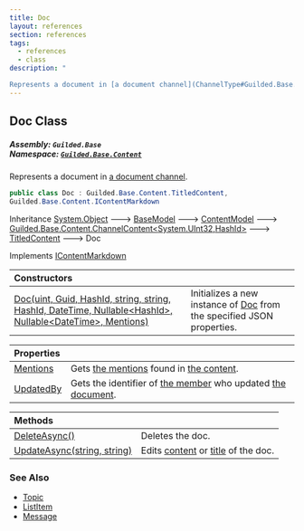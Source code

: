 ```yaml
---
title: Doc
layout: references
section: references
tags:
  - references
  - class
description: "

Represents a document in [a document channel](ChannelType#Guilded.Base.Servers.ChannelType.Docs 'Guilded.Base.Servers.ChannelType.Docs')."
---
```


## Doc Class
##### **Assembly:** `Guilded.Base`<br/>**Namespace:** [`Guilded.Base.Content`](Guilded.Base.Content 'Guilded.Base.Content')

Represents a document in [a document channel](ChannelType#Guilded.Base.Servers.ChannelType.Docs 'Guilded.Base.Servers.ChannelType.Docs').

```csharp
public class Doc : Guilded.Base.Content.TitledContent,
Guilded.Base.Content.IContentMarkdown
```

Inheritance [System.Object](https://docs.microsoft.com/en-us/dotnet/api/System.Object 'System.Object') &#129106; [BaseModel](BaseModel 'Guilded.Base.BaseModel') &#129106; [ContentModel](ContentModel 'Guilded.Base.ContentModel') &#129106; [Guilded.Base.Content.ChannelContent&lt;](ChannelContent_TId,TServer_ 'Guilded.Base.Content.ChannelContent<TId,TServer>')[System.UInt32](https://docs.microsoft.com/en-us/dotnet/api/System.UInt32 'System.UInt32')[,](ChannelContent_TId,TServer_ 'Guilded.Base.Content.ChannelContent<TId,TServer>')[HashId](HashId 'Guilded.Base.HashId')[&gt;](ChannelContent_TId,TServer_ 'Guilded.Base.Content.ChannelContent<TId,TServer>') &#129106; [TitledContent](TitledContent 'Guilded.Base.Content.TitledContent') &#129106; Doc

Implements [IContentMarkdown](IContentMarkdown 'Guilded.Base.Content.IContentMarkdown')

| Constructors | |
| :--- | :--- |
| [Doc(uint, Guid, HashId, string, string, HashId, DateTime, Nullable&lt;HashId&gt;, Nullable&lt;DateTime&gt;, Mentions)](Doc.Doc(uint,Guid,HashId,string,string,HashId,DateTime,Nullable_HashId_,Nullable_DateTime_,Mentions) 'Guilded.Base.Content.Doc.Doc(uint, Guid, Guilded.Base.HashId, string, string, Guilded.Base.HashId, System.DateTime, System.Nullable<Guilded.Base.HashId>, System.Nullable<System.DateTime>, Guilded.Base.Content.Mentions)') | Initializes a new instance of [Doc](Doc 'Guilded.Base.Content.Doc') from the specified JSON properties. |

| Properties | |
| :--- | :--- |
| [Mentions](Doc.Mentions 'Guilded.Base.Content.Doc.Mentions') | Gets [the mentions](Mentions 'Guilded.Base.Content.Mentions') found in [the content](TitledContent.Content 'Guilded.Base.Content.TitledContent.Content'). |
| [UpdatedBy](Doc.UpdatedBy 'Guilded.Base.Content.Doc.UpdatedBy') | Gets the identifier of [the member](Member 'Guilded.Base.Servers.Member') who updated [the document](Doc 'Guilded.Base.Content.Doc'). |

| Methods | |
| :--- | :--- |
| [DeleteAsync()](Doc.DeleteAsync() 'Guilded.Base.Content.Doc.DeleteAsync()') | Deletes the doc. |
| [UpdateAsync(string, string)](Doc.UpdateAsync(string,string) 'Guilded.Base.Content.Doc.UpdateAsync(string, string)') | Edits [content](Doc.UpdateAsync(string,string)#Guilded.Base.Content.Doc.UpdateAsync(string,string).content 'Guilded.Base.Content.Doc.UpdateAsync(string, string).content') or [title](Doc.UpdateAsync(string,string)#Guilded.Base.Content.Doc.UpdateAsync(string,string).title 'Guilded.Base.Content.Doc.UpdateAsync(string, string).title') of the doc. |

### See Also
- [Topic](Topic 'Guilded.Base.Content.Topic')
- [ListItem](ListItem 'Guilded.Base.Content.ListItem')
- [Message](Message 'Guilded.Base.Content.Message')